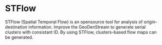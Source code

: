 # STFlow
STFlow (Spatial Temporal Flow) is an opensource tool for analysis of origin-destination information.
Improve the GeoDenStream to generate serial clusters with consistant ID.
By using STFlow, clusters-based flow maps can be generated.
